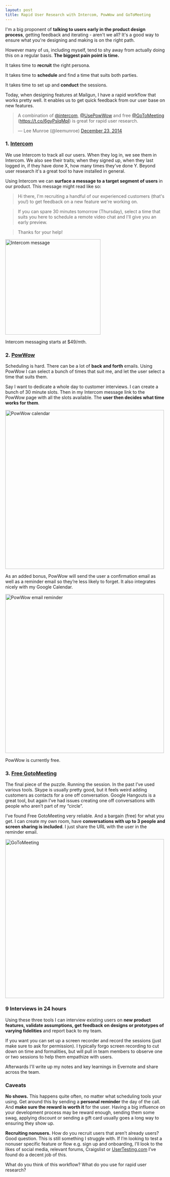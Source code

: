 ```yaml
---
layout: post
title: Rapid User Research with Intercom, PowWow and GoToMeeting
---
```


I'm a big proponent of **talking to users early in the product design process**, getting feedback and iterating - aren't we all? It's a good way to ensure what you're designing and making is on the right path.  

However many of us, including myself, tend to shy away from actually doing this on a regular basis. **The biggest pain point is time.**

It takes time to **recruit** the right persona. 

It takes time to **schedule** and find a time that suits both parties. 

It takes time to set up and **conduct** the sessions.

Today, when designing features at Mailgun, I have a rapid workflow that works pretty well. It enables us to get quick feedback from our user base on new features.

<div class="aligncenter">
<blockquote class="twitter-tweet" lang="en"><p>A combination of <a href="https://twitter.com/intercom">@intercom</a>, <a href="https://twitter.com/UsePowWow">@UsePowWow</a> and free <a href="https://twitter.com/GoToMeeting">@GoToMeeting</a> (<a href="https://t.co/6gyPsIqMpI">https://t.co/6gyPsIqMpI</a>) is great for rapid user research.</p>&mdash; Lee Munroe (@leemunroe) <a href="https://twitter.com/leemunroe/status/547488947631181824">December 23, 2014</a></blockquote>
<script async src="//platform.twitter.com/widgets.js" charset="utf-8"></script>
</div>

### 1. [Intercom](https://www.intercom.io/)

We use Intercom to track all our users. When they log in, we see them in Intercom. We also see their traits; when they signed up, when they last logged in, if they have done X, how many times they’ve done Y. Beyond user research it's a great tool to have installed in general.

Using Intercom we can **surface a message to a target segment of users** in our product. This message might read like so:

> Hi there, I'm recruiting a handful of our experienced customers (that's you!) to get feedback on a new feature we're working on.

> If you can spare 30 minutes tomorrow (Thursday), select a time that suits you here to schedule a remote video chat and I'll give you an early preview.

> Thanks for your help!

<p class="aligncenter"><img src="{{site.baseurl}}/img/intercom.png" width="300" alt="Intercom message"></p>

Intercom messaging starts at $49/mth.


### 2. [PowWow](http://usepowwow.com/)

Scheduling is hard. There can be a lot of **back and forth** emails. Using PowWow I can select a bunch of times that suit me, and let the user select a time that suits them.

Say I want to dedicate a whole day to customer interviews. I can create a bunch of 30 minute slots. Then in my Intercom message link to the PowWow page with all the slots available. The **user then decides what time works for them**.

<p class="aligncenter"><img src="{{site.baseurl}}/img/powwow.png" width="500" alt="PowWow calendar"></p>

As an added bonus, PowWow will send the user a confirmation email as well as a reminder email so they’re less likely to forget. It also integrates nicely with my Google Calendar.

<p class="aligncenter"><img src="{{site.baseurl}}/img/powwow2.png" width="500" alt="PowWow email reminder"></p>

PowWow is currently free.


### 3. [Free GotoMeeting](https://free.gotomeeting.com/)

The final piece of the puzzle. Running the session. In the past I’ve used various tools. Skype is usually pretty good, but it feels weird adding customers as contacts for a one off conversation. Google Hangouts is a great tool, but again I’ve had issues creating one off conversations with people who aren’t part of my “circle”.

I’ve found Free GotoMeeting very reliable. And a bargain (free) for what you get. I can create my own room, have **conversations with up to 3 people and screen sharing is included**. I just share the URL with the user in the reminder email. 

<p class="aligncenter"><img src="{{site.baseurl}}/img/gotomeeting.png" width="500" alt="GoToMeeting"></p>

### 9 Interviews in 24 hours

Using these three tools I can interview existing users on **new product features, validate assumptions, get feedback on designs or prototypes of varying fidelities** and report back to my team.

If you want you can set up a screen recorder and record the sessions (just make sure to ask for permission). I typically forgo screen recording to cut down on time and formalities, but will pull in team members to observe one or two sessions to help them empathize with users.

Afterwards I'll write up my notes and key learnings in Evernote and share across the team.

### Caveats

**No shows.** This happens quite often, no matter what scheduling tools your using. Get around this by sending a **personal reminder** the day of the call. And **make sure the reward is worth it** for the user. Having a big influence on your development process may be reward enough, sending them some swag, applying discount or sending a gift card usually goes a long way to ensuring they show up.

**Recruiting nonusers.** How do you recruit users that aren’t already users? Good question. This is still something I struggle with. If I’m looking to test a nonuser specific feature or flow e.g. sign up and onboarding, I’ll look to the likes of social media, relevant forums, Craigslist or [UserTesting.com](http://www.usertesting.com/) I’ve found do a decent job of this.

What do you think of this workflow? What do you use for rapid user research?
